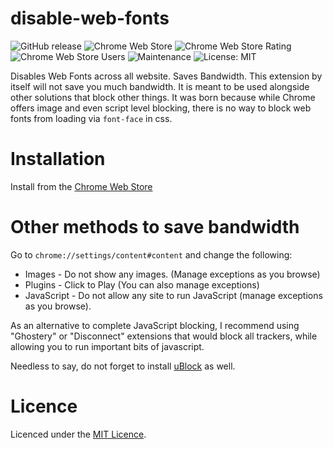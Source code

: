 # disable-web-fonts

![GitHub release](https://img.shields.io/github/release/captn3m0/disable-web-fonts.svg?style=social) ![Chrome Web Store](https://img.shields.io/chrome-web-store/v/olmabeadgbpmhllgdkemfdnmkngkbkeg.svg?style=social) ![Chrome Web Store Rating](https://img.shields.io/chrome-web-store/rating/olmabeadgbpmhllgdkemfdnmkngkbkeg.svg?style=social) ![Chrome Web Store Users](https://img.shields.io/chrome-web-store/users/olmabeadgbpmhllgdkemfdnmkngkbkeg.svg?style=social) ![Maintenance](https://img.shields.io/maintenance/yes/2019.svg?style=social) ![License: MIT](https://img.shields.io/badge/License-MIT-blue.svg?style=social)

Disables Web Fonts across all website. Saves Bandwidth. This extension by itself will not save you much bandwidth. It is meant to be used alongside other solutions that block other things. It was born because while Chrome offers image and even script level blocking, there is no way to block web fonts from loading via `font-face` in css.

# Installation

Install from the [Chrome Web Store](https://chrome.google.com/webstore/detail/olmabeadgbpmhllgdkemfdnmkngkbkeg)

# Other methods to save bandwidth

Go to `chrome://settings/content#content` and change the following:

-   Images - Do not show any images. (Manage exceptions as you browse)
-   Plugins - Click to Play (You can also manage exceptions)
-   JavaScript - Do not allow any site to run JavaScript (manage exceptions as you browse).

As an alternative to complete JavaScript blocking, I recommend using "Ghostery" or "Disconnect" extensions that would block all trackers, while allowing you to run important bits of javascript.

Needless to say, do not forget to install [uBlock][ublock] as well.

# Licence

Licenced under the [MIT Licence](http://nemo.mit-license.org/).

[ublock]: https://chrome.google.com/webstore/detail/ublock-origin/cjpalhdlnbpafiamejdnhcphjbkeiagm?hl=en
